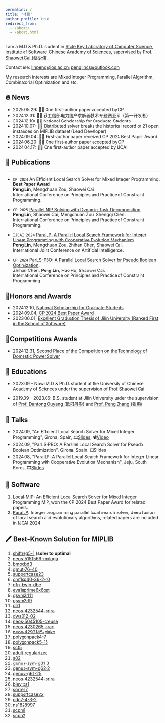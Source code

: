```yaml
---
permalink: /
title: "林鹏"
author_profile: true
redirect_from: 
  - /about/
  - /about.html
---
```

I am a M.D & Ph.D. student in [State Key Laboratory of Computer Science](https://lcs.ios.ac.cn/), [Institute of Software](http://www.iscas.ac.cn/), [Chinese Academy of Sciences](https://www.cas.cn/), supervised by [Prof. Shaowei Cai (蔡少伟)](http://lcs.ios.ac.cn/~caisw/).

Contact me: <linpeng@ios.ac.cn>; <penglincs@outlook.com>

My research interests are Mixed Integer Programming, Parallel Algorithm, Combinatorial Optimization and etc.

## 🔥 News

- 2025.05.29: 🎉🎉 One first-author paper accepted by CP
- 2024.12.31: 🎉🎉 获工信部电力国产求解器技术专题赛亚军（第一开发者）
- 2024.12.10: 🎉🎉 National Scholarship for Graduate Students
- 2024.10.07: 🎉🎉 Distributed solver breaks the historical record of 21 open instances on MIPLIB dataset (Lead Developer)
- 2024.09.04: 🎉🎉 First-author paper received CP 2024 Best Paper Award
- 2024.06.20: 🎉🎉 One first-author paper accepted by CP
- 2024.04.17: 🎉🎉 One first-author paper accepted by IJCAI

## 📝 Publications
---
- `CP 2024`  [An Efficient Local Search Solver for Mixed Integer Programming](https://drops.dagstuhl.de/entities/document/10.4230/LIPIcs.CP.2024.19). \
**Best Paper Award**\
**Peng Lin**, Mengchuan Zou, Shaowei Cai.\
International Conference on Principles and Practice of Constraint Programming. 

- `CP 2025` [Parallel MIP Solving with Dynamic Task Decomposition]().\
**Peng Lin**, Shaowei Cai, Mengchuan Zou, Shengqi Chen.\
International Conference on Principles and Practice of Constraint Programming.

- `IJCAI 2024` [ParaILP: A Parallel Local Search Framework for Integer Linear Programming with Cooperative Evolution Mechanism](https://www.ijcai.org/proceedings/2024/768).\
 **Peng Lin**, Mengchuan Zou, Zhihan Chen, Shaowei Cai.\
International Joint Conference on Artificial Intelligence.

- `CP 2024` [ParLS-PBO: A Parallel Local Search Solver for Pseudo Boolean Optimization](https://drops.dagstuhl.de/entities/document/10.4230/LIPIcs.CP.2024.5).\
Zhihan Chen, **Peng Lin**, Hao Hu, Shaowei Cai. \
International Conference on Principles and Practice of Constraint Programming.

## 🌟Honors and Awards
- 2024.12.10, [National Scholarship for Graduate Students](https://onestop.ucas.edu.cn/home/infob/aa5feb29-1624-4e59-acc5-0d7e856318b4/2)
- 2024.09.04, [CP 2024 Best Paper Award](images/BP.png)
- 2023.06.01, [Excellent Graduation Thesis of Jilin University (Ranked First in the School of Software)](https://mp.weixin.qq.com/s/sh7FFoBKN4W7m9WFllWXVg)

## 🥇Competitions Awards

- 2024.12.31, [Second Place of the Competition on the Technology of Domestic Power Solver](http://www.is.cas.cn/xwdt2016/kyjz2016/202501/t20250101_7512775.html)

## 📖 Educations
- 2023.09 - Now: M.D & Ph.D. student at the University of Chinese Academy of Sciences under the supervision of [Prof. Shaowei Cai](http://lcs.ios.ac.cn/~caisw/)

- 2019.09 - 2023.06: B.S. student at Jilin University under the supervision of [Prof. Dantong Ouyang (欧阳丹彤)](https://ccst.jlu.edu.cn/info/1367/19046.htm) and [Prof. Peng Zhang (张鹏)](https://ccst.jlu.edu.cn/info/1197/17231.htm)

## 💬 Talks

- 2024.09, "An Efficient Local Search Solver for Mixed Integer Programming", Girona, Spain, 🎞️[Slides](https://cp2024.a4cp.org/slides/CP/AnEfficientLocal.pdf), 📽️[Video](https://diobma.udg.edu/handle/10256.1/7765)
- 2024.09, "ParLS-PBO: A Parallel Local Search Solver for Pseudo Boolean Optimization", Girona, Spain, 🎞️[Slides](https://cp2024.a4cp.org/slides/CP/ParLS-PBO.pdf)
- 2024.08, "ParaILP: A Parallel Local Search Framework for Integer Linear Programming with Cooperative Evolution Mechanism", Jeju, South Korea, 🎞️[Slides](files/ijcai-slides.pdf)

## 💾 Software
1. [Local-MIP](https://github.com/shaowei-cai-group/Local-MIP): An Efficient Local Search Solver for Mixed Integer Programming MIP, won the CP 2024 Best Paper Award for related papers.
2. [ParaILP](https://github.com/shaowei-cai-group/ParaILP): Integer programming parallel local search solver, deep fusion of local search and evolutionary algorithms, related papers are included in IJCAI 2024


##  🖊️ Best-Known Solution for MIPLIB
1. [shiftreg5-1](https://miplib.zib.de/instance_details_shiftreg5-1.html) (**solve to optimal**)
2. [neos-5151569-mologa](https://miplib.zib.de/instance_details_neos-5151569-mologa.html)
3. [bmocbd3](https://miplib.zib.de/instance_details_bmocbd3.html)
4. [gmut-76-40](https://miplib.zib.de/instance_details_gmut-76-40.html)
5. [supportcase23](https://miplib.zib.de/instance_details_supportcase23.html)
6. [cmflsp40-36-2-10](https://miplib.zib.de/instance_details_cmflsp40-36-2-10.html)
7. [dfn-bwin-dbe](https://miplib.zib.de/instance_details_dfn-bwin-DBE.html)
8. [eva1aprime6x6opt](https://miplib.zib.de/instance_details_eva1aprime6x6opt.html)
9. [gsvm2rl11](https://miplib.zib.de/instance_details_gsvm2rl11.html)
10. [gsvm2rl9](https://miplib.zib.de/instance_details_gsvm2rl9.html)
11. [dlr1](https://miplib.zib.de/instance_details_dlr1.html)
12. [neos-4232544-orira](https://miplib.zib.de/instance_details_neos-4232544-orira.html)
13. [dws012-02](https://miplib.zib.de/instance_details_dws012-02.html)
14. [neos-5045105-creuse](https://miplib.zib.de/instance_details_neos-5045105-creuse.html)
15. [neos-4230265-orari](https://miplib.zib.de/instance_details_neos-4230265-orari.html)
16. [neos-4292145-piako](https://miplib.zib.de/instance_details_neos-4292145-piako.html)
17. [polygonpack4-7](https://miplib.zib.de/instance_details_polygonpack4-7.html)
18. [polygonpack5-15](https://miplib.zib.de/instance_details_polygonpack5-15.html)
19. [sct5](https://miplib.zib.de/instance_details_sct5.html)
20. [adult-regularized](https://miplib.zib.de/instance_details_adult-regularized.html)
21. [s82](https://miplib.zib.de/instance_details_s82.html)
22. [genus-sym-g31-8](https://miplib.zib.de/instance_details_genus-sym-g31-8.html)
23. [genus-sym-g62-2](https://miplib.zib.de/instance_details_genus-sym-g62-2.html)
24. [genus-g61-25](https://miplib.zib.de/instance_details_genus-g61-25.html)
25. [neos-4232544-orira](https://miplib.zib.de/instance_details_neos-4232544-orira.html)
26. [bley_xs1](https://miplib.zib.de/instance_details_bley_xs1.html)
27. [sorrell7](https://miplib.zib.de/instance_details_sorrell7.html)
28. [supportcase22](https://miplib.zib.de/instance_details_supportcase22.html)
29. [cdc7-4-3-2](https://miplib.zib.de/instance_details_cdc7-4-3-2.html)
30. [ns1828997](https://miplib.zib.de/instance_details_ns1828997.html)
31. [scpm1](https://miplib.zib.de/instance_details_scpm1.html)
32. [scpn2](https://miplib.zib.de/instance_details_scpn2.html)